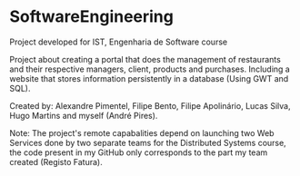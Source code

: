 SoftwareEngineering
===================

Project developed for IST, Engenharia de Software course

Project about creating a portal that does the management of restaurants and their respective managers, client, products and purchases. Including a website that stores information persistently in a database (Using GWT and SQL).

Created by: Alexandre Pimentel, Filipe Bento, Filipe Apolinário, Lucas Silva, Hugo Martins and myself (André Pires).


Note: The project's remote capabalities depend on launching two Web Services done by two separate teams for the Distributed Systems course, the code present in my GitHub only corresponds to the part my team created (Registo Fatura).
